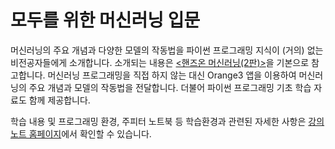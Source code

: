 모두를 위한 머신러닝 입문
===

머신러닝의 주요 개념과 다양한 모델의 작동법을 파이썬 프로그래밍 지식이 (거의) 없는 비전공자들에게 소개합니다.
소개되는 내용은 [&lt;핸즈온 머신러닝(2판)&gt;](https://m.hanbit.co.kr/store/books/book_view.html?p_code=B7033438574)을
기본으로 참고합니다.
머신러닝 프로그래밍을 직접 하지 않는 대신 Orange3 앱을 이용하여 머신러닝의 주요 개념과 모델의 작동법을 전달합니다.
더불어 파이썬 프로그래밍 기초 학습 자료도 함께 제공합니다.

학습 내용 및 프로그래밍 환경, 주피터 노트북 등 학습환경과 관련된 자세한 사항은 
[강의노트 홈페이지](https://codingalzi.github.io/ml-for-mathematicians/)에서 
확인할 수 있습니다.
